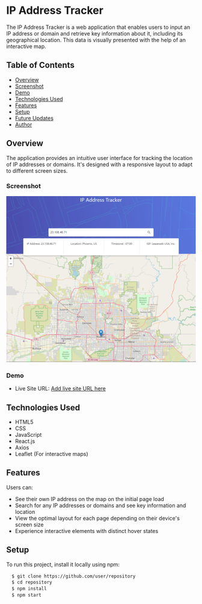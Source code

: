# IP Address Tracker

The IP Address Tracker is a web application that enables users to input an IP address or domain and retrieve key information about it, including its geographical location. This data is visually presented with the help of an interactive map.

## Table of Contents

- [Overview](#overview)
- [Screenshot](#screenshot)
- [Demo](#demo)
- [Technologies Used](#technologies-used)
- [Features](#features)
- [Setup](#setup)
- [Future Updates](#future-updates)
- [Author](#author)

## Overview

The application provides an intuitive user interface for tracking the location of IP addresses or domains. It's designed with a responsive layout to adapt to different screen sizes.

### Screenshot

![](IP-Tracker.png)

### Demo

- Live Site URL: [Add live site URL here](https://your-live-site-url.com)

## Technologies Used

- HTML5
- CSS
- JavaScript
- React.js
- Axios
- Leaflet (For interactive maps)

## Features

Users can:

- See their own IP address on the map on the initial page load
- Search for any IP addresses or domains and see key information and location
- View the optimal layout for each page depending on their device's screen size
- Experience interactive elements with distinct hover states

## Setup

To run this project, install it locally using npm:

```bash
  $ git clone https://github.com/user/repository
  $ cd repository
  $ npm install
  $ npm start
